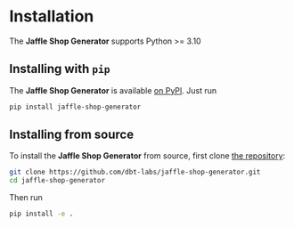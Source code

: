 # Installation

The **Jaffle Shop Generator** supports Python >= 3.10

## Installing with `pip`

The **Jaffle Shop Generator** is available [on PyPI](https://pypi.org/project/jaffle-shop-generator/). Just run

```bash
pip install jaffle-shop-generator
```

## Installing from source

To install the **Jaffle Shop Generator** from source, first clone [the repository](https://github.com/dbt-labs/jaffle-shop-generator):

```bash
git clone https://github.com/dbt-labs/jaffle-shop-generator.git
cd jaffle-shop-generator
```

Then run

```bash
pip install -e .
```
